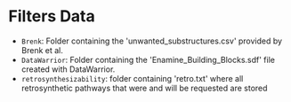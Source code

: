 # Filters Data

- `Brenk`: Folder containing the 'unwanted_substructures.csv' provided by Brenk et al.
- `DataWarrior`: Folder containing the 'Enamine_Building_Blocks.sdf' file created with DataWarrior.
- `retrosynthesizability`: folder containing 'retro.txt' where all retrosynthetic pathways that were and will be requested are stored